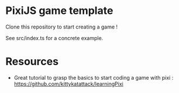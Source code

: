 # PixiJS game template

Clone this repository to start creating a game !

See src/index.ts for a concrete example.

# Resources

- Great tutorial to grasp the basics to start coding a game with pixi : https://github.com/kittykatattack/learningPixi
